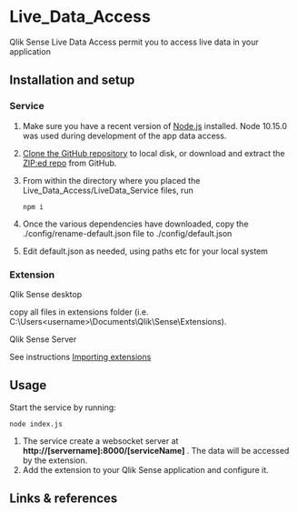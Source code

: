 # Live_Data_Access
Qlik Sense Live Data Access permit you to access live data in your application

## Installation and setup

### Service
1. Make sure you have a recent version of [Node.js](https://nodejs.org) installed. Node 10.15.0 was used during development of the app data access.
2. [Clone the GitHub repository](https://github.com/caallard/Live_Data_Access.git) to local disk, or download and extract the [ZIP:ed repo](https://github.com/caallard/Live_Data_Access/archive/master.zip) from GitHub.
3. From within the directory where you placed the Live_Data_Access/LiveData_Service files, run 

    `npm i` 
    
4. Once the various dependencies have downloaded, copy the ./config/rename-default.json file to ./config/default.json
5. Edit default.json as needed, using paths etc for your local system

### Extension
Qlik Sense desktop 

  copy all files in extensions folder (i.e.  C:\Users\<username>\Documents\Qlik\Sense\Extensions).

Qlik Sense Server
  
  See instructions <a href="http://help.qlik.com/en-US/sense/February2019/Subsystems/ManagementConsole/Content/Sense_QMC/import-extensions.htm">Importing extensions</a>

## Usage
Start the service by running:

`node index.js` 

1. The service create a websocket server at **http://[servername]:8000/[serviceName]** . The data will be accessed by the extension.
2. Add the extension to your Qlik Sense application and configure it.

## Links & references


